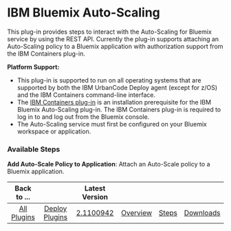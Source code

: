 
# IBM Bluemix Auto-Scaling

This plug-in provides steps to interact with the Auto-Scaling for Bluemix service by using the REST API. Currently the plug-in supports attaching an Auto-Scaling policy to a Bluemix application with authorization support from the IBM Containers plug-in.

**Platform Support:**

* This plug-in is supported to run on all operating systems that are supported by both the IBM UrbanCode Deploy agent (except for z/OS) and the IBM Containers command-line interface.
* The [IBM Containers plug-in](https://urbancode.github.io/IBM-UCx-PLUGIN-DOCS/UCD/cloud-foundry-ibm-containers/) is an installation prerequisite for the IBM Bluemix Auto-Scaling plug-in. The IBM Containers plug-in is required to log in to and log out from the Bluemix console.
* The Auto-Scaling service must first be configured on your Bluemix workspace or application.


### Available Steps


**Add Auto-Scale Policy to Application**: Attach an Auto-Scale policy to a Bluemix application.



|Back to ...||Latest Version||||
| :---: | :---: | :---: | :---: | :---: | :---: |
|[All Plugins](../../index.md)|[Deploy Plugins](../README.md)|[2.1100942](https://raw.githubusercontent.com/UrbanCode/IBM-UCD-PLUGINS/main/files/bluemix-autoscale/bluemix-autoscale-2.1100942.zip)|[Overview](overview.md)|[Steps](steps.md)|[Downloads](downloads.md)|
